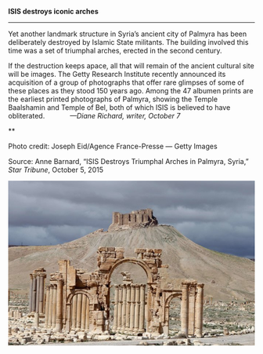 **ISIS destroys iconic arches**

****

Yet another landmark structure in Syria’s ancient city of Palmyra has been deliberately destroyed by Islamic State militants. The building involved this time was a set of triumphal arches, erected in the second century. 

If the destruction keeps apace, all that will remain of the ancient cultural site will be images. The Getty Research Institute recently announced its acquisition of a group of photographs that offer rare glimpses of some of these places as they stood 150 years ago. Among the 47 albumen prints are the earliest printed photographs of Palmyra, showing the Temple Baalshamin and Temple of Bel, both of which ISIS is believed to have obliterated.             *—Diane Richard, writer, October 7*

**

Photo credit: Joseph Eid/Agence France-Presse — Getty Images

Source: Anne Barnard, “ISIS Destroys Triumphal Arches in Palmyra, Syria,” *Star Tribune*, October 5, 2015

![](../images/15-10-7_2008.28.2_PalmyraEDIT-1.jpeg)

